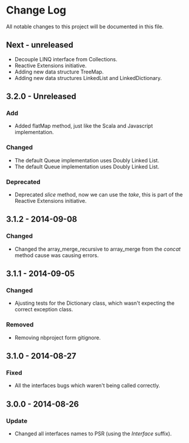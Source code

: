 # Change Log
All notable changes to this project will be documented in this file.

## Next - unreleased

- Decouple LINQ interface from Collections.
- Reactive Extensions initiative.
- Adding new data structure TreeMap.
- Adding new data structures LinkedList and LinkedDictionary. 

## 3.2.0 - Unreleased
### Add
- Added flatMap method, just like the Scala and Javascript implementation.

### Changed
- The default Queue implementation uses Doubly Linked List.
- The default Queue implementation uses Doubly Linked List.
### Deprecated
- Deprecated *slice* method, now we can use the *take*, this is part of the Reactive Extensions initiative.

## 3.1.2 - 2014-09-08 
### Changed
- Changed the array_merge_recursive to array_merge from the *concat* method cause was causing errors.

## 3.1.1 - 2014-09-05
### Changed
- Ajusting tests for the Dictionary class, which wasn't expecting the correct exception class.

### Removed
- Removing nbproject form gitignore.

## 3.1.0 - 2014-08-27
### Fixed
- All the interfaces bugs which waren't being called correctly.

## 3.0.0 - 2014-08-26
### Update
- Changed all interfaces names to PSR (using the *Interface* suffix).
